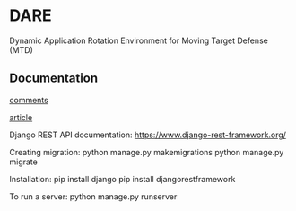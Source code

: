 # DARE
Dynamic Application Rotation Environment for Moving Target Defense (MTD)

## Documentation
[comments](https://demo.hedgedoc.org/WgeztfZzSk27-Uic5WKIQQ?both)

[article](https://www.overleaf.com/project/6290ef1fb8b577a786ca5821)

Django REST API documentation:
https://www.django-rest-framework.org/

Creating migration:
python manage.py makemigrations
python manage.py migrate

Installation:
pip install django
pip install djangorestframework

To run a server:
python manage.py runserver